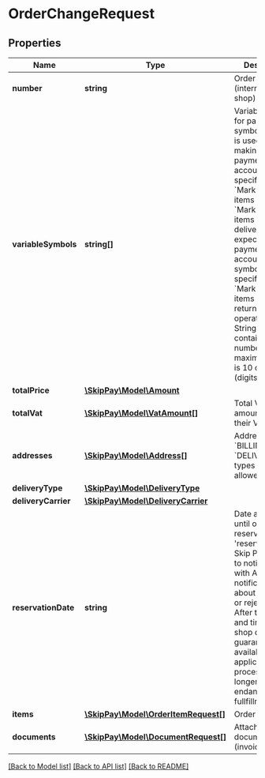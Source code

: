 # OrderChangeRequest

## Properties

Name | Type | Description | Notes
------------ | ------------- | ------------- | -------------
**number** | **string** | Order number (internal for e-shop) | [optional]
**variableSymbols** | **string[]** | Variable symbols for pairing. First symbol in array is used for making the payment to your account (if not specified later in &#x60;Mark order items as sent&#x60; or &#x60;Mark order items as delivered&#x60;) or we expect you make payment on our account with this symbol (if not specified later in &#x60;Mark order items as returned&#x60; operation). Strings must contain only numbers, maximum length is 10 characters (digits). | [optional]
**totalPrice** | [**\SkipPay\Model\Amount**](Amount.md) |  | [optional]
**totalVat** | [**\SkipPay\Model\VatAmount[]**](VatAmount.md) | Total VAT amounts split by their VAT rates | [optional]
**addresses** | [**\SkipPay\Model\Address[]**](Address.md) | Addresses. Only &#x60;BILLING&#x60; and &#x60;DELIVERY&#x60; types are allowed. | [optional]
**deliveryType** | [**\SkipPay\Model\DeliveryType**](DeliveryType.md) |  | [optional]
**deliveryCarrier** | [**\SkipPay\Model\DeliveryCarrier**](DeliveryCarrier.md) |  | [optional]
**reservationDate** | **string** | Date and time until order is reserved.  Until &#39;reservationDate&#39; Skip Pay will try to notify partner with Application notification about approval or rejection.  After this date and time, e-shop does not guarantee items availability (if application processing is longer, it may endanger order fullfillment). | [optional]
**items** | [**\SkipPay\Model\OrderItemRequest[]**](OrderItemRequest.md) | Order items | [optional]
**documents** | [**\SkipPay\Model\DocumentRequest[]**](DocumentRequest.md) | Attached documents (invoices etc.) | [optional]

[[Back to Model list]](../../README.md#models) [[Back to API list]](../../README.md#endpoints) [[Back to README]](../../README.md)
